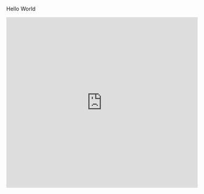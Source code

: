 Hello World

<iframe src="https://flat.io/embed/65048d41a2c24dccd7d30090?locale=en-GB&appId=601d9d97547c546e1b25ba94&sharingKey=9b96b4c5493d3479e1048f78f450142c3019bf2036937c15cd92c5dd28901be08fc3f5baae9a572f1e06fc53ec6562f37cbd25b69136dbd11c3c8865f46c81f6" height="450" width="100%" frameBorder="0" allowfullscreen allow="autoplay; midi"></iframe>
